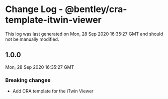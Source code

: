 # Change Log - @bentley/cra-template-itwin-viewer

This log was last generated on Mon, 28 Sep 2020 16:35:27 GMT and should not be manually modified.

## 1.0.0
Mon, 28 Sep 2020 16:35:27 GMT

### Breaking changes

- Add CRA template for the iTwin Viewer

